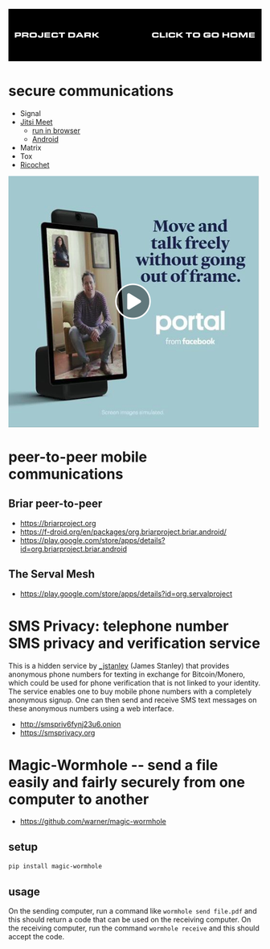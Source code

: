[![](media/project_dark_home.png)](documentation.md)

# secure communications

- Signal
- [Jitsi Meet](https://jitsi.org/jitsi-meet)
    - [run in browser](https://meet.jit.si)
    - [Android](https://play.google.com/store/apps/details?id=org.jitsi.meet)
- Matrix
- Tox
- [Ricochet](https://ricochet.im)

![](media/2018-10-14_Facebook_Portal.png)

# peer-to-peer mobile communications

## Briar peer-to-peer

- <https://briarproject.org>
- <https://f-droid.org/en/packages/org.briarproject.briar.android/>
- <https://play.google.com/store/apps/details?id=org.briarproject.briar.android>

## The Serval Mesh

- <https://play.google.com/store/apps/details?id=org.servalproject>

# SMS Privacy: telephone number SMS privacy and verification service

This is a hidden service by [_jstanley](https://www.reddit.com/user/_jstanley) (James Stanley) that provides anonymous phone numbers for texting in exchange for Bitcoin/Monero, which could be used for phone verification that is not linked to your identity. The service enables one to buy mobile phone numbers with a completely anonymous signup. One can then send and receive SMS text messages on these anonymous numbers using a web interface.

- <http://smspriv6fynj23u6.onion>
- <https://smsprivacy.org>

# Magic-Wormhole -- send a file easily and fairly securely from one computer to another

- <https://github.com/warner/magic-wormhole>

## setup

```Bash
pip install magic-wormhole
```

## usage

On the sending computer, run a command like `wormhole send file.pdf` and this should return a code that can be used on the receiving computer. On the receiving computer, run the command `wormhole receive` and this should accept the code.
